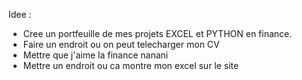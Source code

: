 Idee : 
- Cree un portfeuille de mes projets EXCEL et PYTHON en finance.
- Faire un endroit ou on peut telecharger mon CV
- Mettre que j'aime la finance nanani
- Mettre un endroit ou ca montre mon excel sur le site
